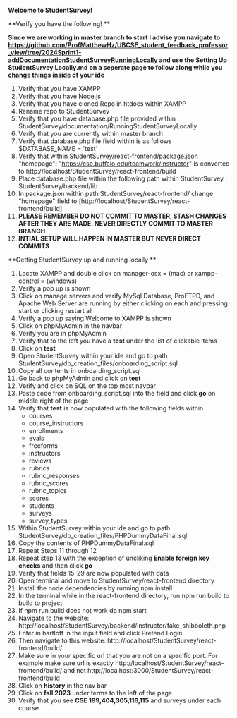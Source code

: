 ﻿
**Welcome to StudentSurvey!**

**Verify you have the following! ** 

**Since we are working in master branch to start I advise you navigate to https://github.com/ProfMatthewHz/UBCSE_student_feedback_professor_view/tree/2024Sprint1-addDocumentationStudentSurveyRunningLocally and use the Setting Up StudentSurvey Locally.md on a seperate page to follow along while you change things inside of your ide**
 
 1. Verify that you have XAMPP 
 2. Verify that you have Node.js
 3. Verify that you have cloned Repo in htdocs within XAMPP
 4. Rename repo to StudentSurvey
 5. Verify that you have database.php file provided within StudentSurvey/documentation/RunningStudentSurveyLocally
 6. Verify that you are currently within master branch
 7. Verify that database.php file field within is as follows $DATABASE_NAME = 'test'
 8. Verify that within StudentSurvey/react-frontend/package.json "homepage": "https://cse.buffalo.edu/teamwork/instructor" is converted to http://localhost/StudentSurvey/react-frontend/build 
 9. Place database.php file within the following path within StudentSurvey : StudentSurvey/backend/lib
 10. In package.json within path StudentSurvey/react-frontend/ change "homepage" field to [http://localhost/StudentSurvey/react-frontend/build]
 11. **PLEASE REMEMBER DO NOT COMMIT TO MASTER, STASH CHANGES AFTER THEY ARE MADE. NEVER DIRECTLY COMMIT TO MASTER BRANCH**
 12. **INTIAL SETUP WILL HAPPEN IN MASTER BUT NEVER DIRECT COMMITS**

**Getting StudentSurvey up and running locally **

 1. Locate XAMPP and double click on manager-osx = (mac) or xampp-control = (windows)
 2. Verify a pop up is shown 
 3. Click on manage servers and verify MySql Database, ProFTPD, and Apache Web Server are running by either clicking on each and pressing start or clicking restart all
 4. Verify a pop up saying Welcome to XAMPP is shown 
 5. Click on phpMyAdmin in the navbar
 6. Verify you are in phpMyAdmin
 7. Verify that to the left you have a **test** under the list of clickable items 
 8. Click on **test**
 9. Open StudentSurvey within your ide and go to path StudentSurvey/db_creation_files/onboarding_script.sql
 10. Copy all contents in onboarding_script.sql
 11. Go back to phpMyAdmin and click on **test**
 12. Verify and click on SQL on the top most navbar 
 13. Paste code from onboarding_script.sql into the field and click **go** on middle right of the page 
 14. Verify that **test** is now populated with the following fields within 
	 - courses
	 - course_instructors
	 - enrollments
	 - evals
	 - freeforms
	 - instructors
	 - reviews
	 - rubrics
	 - rubric_responses
	 - rubric_scores
	 - rubric_topics
	 - scores
	 - students
	 - surveys
	 - survey_types
15. Within StudentSurvey within your ide and go to path StudentSurvey/db_creation_files/PHPDummyDataFinal.sql
16. Copy the contents of PHPDummyDataFinal.sql
17. Repeat Steps 11 through 12
18. Repeat step 13 with the exception of uncliking **Enable foreign key checks** and then click **go**
19. Verify that fields 15-29 are now populated with data
20. Open terminal and move to StudentSurvey/react-frontend directory 
21. Install the node dependencies by running npm install
22. In the terminal while in the react-frontend directory, run npm run build to build to project
23. If npm run build does not work do npm start
24. Navigate to the website: http://localhost/StudentSurvey/backend/instructor/fake_shibboleth.php
25. Enter in hartloff in the input field and click Pretend Login
26. Then navigate to this website: http://localhost/StudentSurvey/react-frontend/build/
27. Make sure in your specific url that you are not on a specific port. For example make sure url is exactly http://localhost/StudentSurvey/react-frontend/build/ and not http://localhost:3000/StudentSurvey/react-frontend/build
28. Click on **history** in the nav bar 
29. Click on **fall 2023** under terms to the left of the page 
30. Verify that you see **CSE 199,404,305,116,115** and surveys under each course